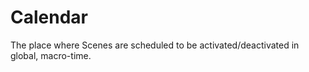 # Calendar

The place where Scenes are scheduled to be activated/deactivated in global, macro-time. 